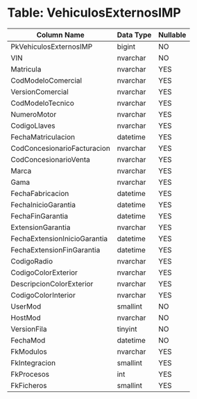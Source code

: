 # Table: VehiculosExternosIMP

| Column Name | Data Type | Nullable |
|-------------|-----------|----------|
| PkVehiculosExternosIMP | bigint | NO |
| VIN | nvarchar | NO |
| Matricula | nvarchar | YES |
| CodModeloComercial | nvarchar | YES |
| VersionComercial | nvarchar | YES |
| CodModeloTecnico | nvarchar | YES |
| NumeroMotor | nvarchar | YES |
| CodigoLlaves | nvarchar | YES |
| FechaMatriculacion | datetime | YES |
| CodConcesionarioFacturacion | nvarchar | YES |
| CodConcesionarioVenta | nvarchar | YES |
| Marca | nvarchar | YES |
| Gama | nvarchar | YES |
| FechaFabricacion | datetime | YES |
| FechaInicioGarantia | datetime | YES |
| FechaFinGarantia | datetime | YES |
| ExtensionGarantia | nvarchar | YES |
| FechaExtensionInicioGarantia | datetime | YES |
| FechaExtensionFinGarantia | datetime | YES |
| CodigoRadio | nvarchar | YES |
| CodigoColorExterior | nvarchar | YES |
| DescripcionColorExterior | nvarchar | YES |
| CodigoColorInterior | nvarchar | YES |
| UserMod | smallint | NO |
| HostMod | nvarchar | NO |
| VersionFila | tinyint | NO |
| FechaMod | datetime | NO |
| FkModulos | nvarchar | YES |
| FkIntegracion | smallint | YES |
| FkProcesos | int | YES |
| FkFicheros | smallint | YES |
